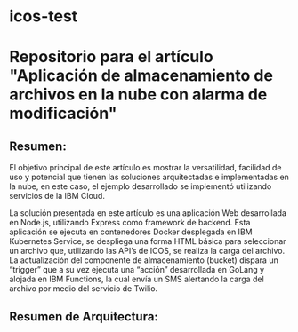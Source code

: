 # icos-test
<H1>Repositorio para el artículo "Aplicación de almacenamiento de archivos en la nube con alarma de modificación"</H1>
<H2>Resumen:</H2>
<p>El objetivo principal de este artículo es mostrar la versatilidad, facilidad de uso y potencial que tienen las soluciones arquitectadas e implementadas en la nube, en este caso, el ejemplo desarrollado se implementó utilizando servicios de la IBM Cloud.</p>

<p>La solución presentada en este artículo es una aplicación Web desarrollada en Node.js, utilizando Express como framework de backend. Esta aplicación se ejecuta en contenedores Docker desplegada en IBM Kubernetes Service, se despliega una forma HTML básica para seleccionar un archivo que, utilizando las API’s de ICOS, se realiza la carga del archivo. La actualización del componente de almacenamiento (bucket) dispara un “trigger” que a su vez ejecuta una “acción” desarrollada en GoLang y alojada en IBM Functions, la cual envía un SMS alertando la carga del archivo por medio del servicio de Twilio.</p>

<H2>Resumen de Arquitectura:</H2>
<images></images>
